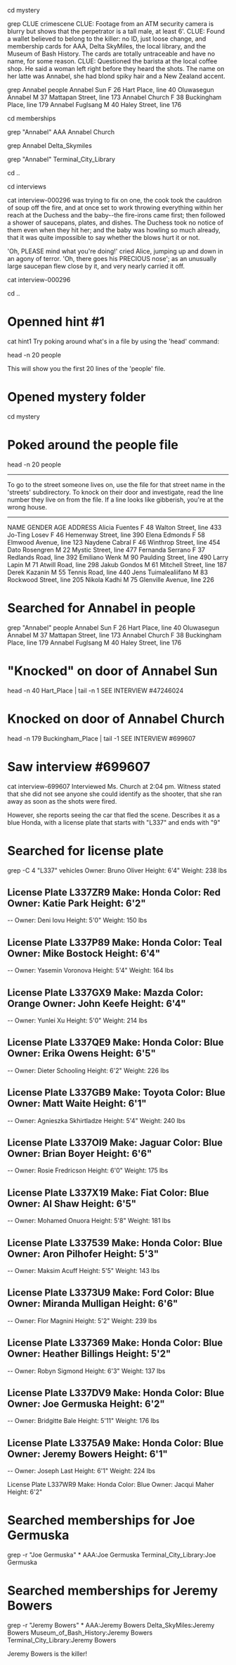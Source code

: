 cd mystery

grep CLUE crimescene
CLUE: Footage from an ATM security camera is blurry but shows that the perpetrator is a tall male, at least 6'.
CLUE: Found a wallet believed to belong to the killer: no ID, just loose change, and membership cards for AAA, Delta SkyMiles, the local library, and the Museum of Bash History. The cards are totally untraceable and have no name, for some reason.
CLUE: Questioned the barista at the local coffee shop. He said a woman left right before they heard the shots. The name on her latte was Annabel, she had blond spiky hair and a New Zealand accent.

grep Annabel people
Annabel Sun	F	26	Hart Place, line 40
Oluwasegun Annabel	M	37	Mattapan Street, line 173
Annabel Church	F	38	Buckingham Place, line 179
Annabel Fuglsang	M	40	Haley Street, line 176

cd memberships

grep "Annabel" AAA
Annabel Church

grep Annabel Delta_Skymiles

grep "Annabel" Terminal_City_Library 

cd ..

cd interviews

cat interview-000296
was trying to fix on one, the cook took the cauldron of soup off the
fire, and at once set to work throwing everything within her reach at
the Duchess and the baby--the fire-irons came first; then followed a
shower of saucepans, plates, and dishes. The Duchess took no notice of
them even when they hit her; and the baby was howling so much already,
that it was quite impossible to say whether the blows hurt it or not.

'Oh, PLEASE mind what you're doing!' cried Alice, jumping up and down in
an agony of terror. 'Oh, there goes his PRECIOUS nose'; as an unusually
large saucepan flew close by it, and very nearly carried it off.

cat interview-000296

cd ..

# Openned hint #1
cat hint1
Try poking around what's in a file by using the 'head' command:

  head -n 20 people

This will show you the first 20 lines of the 'people' file.

# Opened mystery folder
cd mystery

# Poked around the people file
head -n 20 people
***************
To go to the street someone lives on, use the file
for that street name in the 'streets' subdirectory.
To knock on their door and investigate, read the line number
they live on from the file.  If a line looks like gibberish, you're at the wrong house.
***************

NAME	GENDER	AGE	ADDRESS
Alicia Fuentes	F	48	Walton Street, line 433
Jo-Ting Losev	F	46	Hemenway Street, line 390
Elena Edmonds	F	58	Elmwood Avenue, line 123
Naydene Cabral	F	46	Winthrop Street, line 454
Dato Rosengren	M	22	Mystic Street, line 477
Fernanda Serrano	F	37	Redlands Road, line 392
Emiliano Wenk	M	90	Paulding Street, line 490
Larry Lapin	M	71	Atwill Road, line 298
Jakub Gondos	M	61	Mitchell Street, line 187
Derek Kazanin	M	55	Tennis Road, line 440
Jens Tuimalealiifano	M	83	Rockwood Street, line 205
Nikola Kadhi	M	75	Glenville Avenue, line 226

# Searched for Annabel in people
grep "Annabel" people
Annabel Sun	F	26	Hart Place, line 40
Oluwasegun Annabel	M	37	Mattapan Street, line 173
Annabel Church	F	38	Buckingham Place, line 179
Annabel Fuglsang	M	40	Haley Street, line 176

# "Knocked" on door of Annabel Sun
head -n 40 Hart_Place | tail -n 1
SEE INTERVIEW #47246024

# Knocked on door of Annabel Church
head -n 179 Buckingham_Place | tail -1
SEE INTERVIEW #699607

# Saw interview #699607
cat interview-699607
Interviewed Ms. Church at 2:04 pm.  Witness stated that she did not see anyone she could identify as the shooter, that she ran away as soon as the shots were fired.

However, she reports seeing the car that fled the scene.  Describes it as a blue Honda, with a license plate that starts with "L337" and ends with "9"

# Searched for license plate
grep -C 4 "L337" vehicles
Owner: Bruno Oliver
Height: 6'4"
Weight: 238 lbs

License Plate L337ZR9
Make: Honda
Color: Red
Owner: Katie Park
Height: 6'2"
--
--
Owner: Deni Iovu
Height: 5'0"
Weight: 150 lbs

License Plate L337P89
Make: Honda
Color: Teal
Owner: Mike Bostock
Height: 6'4"
--
--
Owner: Yasemin Voronova
Height: 5'4"
Weight: 164 lbs

License Plate L337GX9
Make: Mazda
Color: Orange
Owner: John Keefe
Height: 6'4"
--
--
Owner: Yunlei Xu
Height: 5'0"
Weight: 214 lbs

License Plate L337QE9
Make: Honda
Color: Blue
Owner: Erika Owens
Height: 6'5"
--
--
Owner: Dieter Schooling
Height: 6'2"
Weight: 226 lbs

License Plate L337GB9
Make: Toyota
Color: Blue
Owner: Matt Waite
Height: 6'1"
--
--
Owner: Agnieszka Skhirtladze
Height: 5'4"
Weight: 240 lbs

License Plate L337OI9
Make: Jaguar
Color: Blue
Owner: Brian Boyer
Height: 6'6"
--
--
Owner: Rosie Fredricson
Height: 6'0"
Weight: 175 lbs

License Plate L337X19
Make: Fiat
Color: Blue
Owner: Al Shaw
Height: 6'5"
--
--
Owner: Mohamed Onuora
Height: 5'8"
Weight: 181 lbs

License Plate L337539
Make: Honda
Color: Blue
Owner: Aron Pilhofer
Height: 5'3"
--
--
Owner: Maksim Acuff
Height: 5'5"
Weight: 143 lbs

License Plate L3373U9
Make: Ford
Color: Blue
Owner: Miranda Mulligan
Height: 6'6"
--
--
Owner: Flor Magnini
Height: 5'2"
Weight: 239 lbs

License Plate L337369
Make: Honda
Color: Blue
Owner: Heather Billings
Height: 5'2"
--
--
Owner: Robyn Sigmond
Height: 6'3"
Weight: 137 lbs

License Plate L337DV9
Make: Honda
Color: Blue
Owner: Joe Germuska
Height: 6'2"
--
--
Owner: Bridgitte Bale
Height: 5'11"
Weight: 176 lbs

License Plate L3375A9
Make: Honda
Color: Blue
Owner: Jeremy Bowers
Height: 6'1"
--
--
Owner: Joseph Last
Height: 6'1"
Weight: 224 lbs

License Plate L337WR9
Make: Honda
Color: Blue
Owner: Jacqui Maher
Height: 6'2"

# Searched memberships for Joe Germuska
grep -r "Joe Germuska" *
AAA:Joe Germuska
Terminal_City_Library:Joe Germuska

# Searched memberships for Jeremy Bowers
grep -r "Jeremy Bowers" *
AAA:Jeremy Bowers
Delta_SkyMiles:Jeremy Bowers
Museum_of_Bash_History:Jeremy Bowers
Terminal_City_Library:Jeremy Bowers

Jeremy Bowers is the killer!